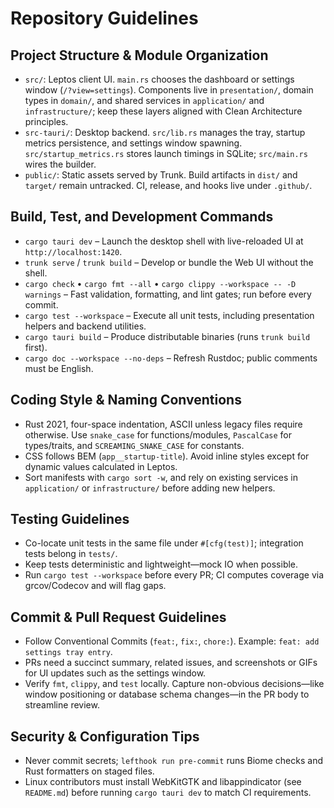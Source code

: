 # Repository Guidelines

## Project Structure & Module Organization
- `src/`: Leptos client UI. `main.rs` chooses the dashboard or settings window (`/?view=settings`). Components live in `presentation/`, domain types in `domain/`, and shared services in `application/` and `infrastructure/`; keep these layers aligned with Clean Architecture principles.
- `src-tauri/`: Desktop backend. `src/lib.rs` manages the tray, startup metrics persistence, and settings window spawning. `src/startup_metrics.rs` stores launch timings in SQLite; `src/main.rs` wires the builder.
- `public/`: Static assets served by Trunk. Build artifacts in `dist/` and `target/` remain untracked. CI, release, and hooks live under `.github/`.

## Build, Test, and Development Commands
- `cargo tauri dev` – Launch the desktop shell with live-reloaded UI at `http://localhost:1420`.
- `trunk serve` / `trunk build` – Develop or bundle the Web UI without the shell.
- `cargo check` • `cargo fmt --all` • `cargo clippy --workspace -- -D warnings` – Fast validation, formatting, and lint gates; run before every commit.
- `cargo test --workspace` – Execute all unit tests, including presentation helpers and backend utilities.
- `cargo tauri build` – Produce distributable binaries (runs `trunk build` first).
- `cargo doc --workspace --no-deps` – Refresh Rustdoc; public comments must be English.

## Coding Style & Naming Conventions
- Rust 2021, four-space indentation, ASCII unless legacy files require otherwise. Use `snake_case` for functions/modules, `PascalCase` for types/traits, and `SCREAMING_SNAKE_CASE` for constants.
- CSS follows BEM (`app__startup-title`). Avoid inline styles except for dynamic values calculated in Leptos.
- Sort manifests with `cargo sort -w`, and rely on existing services in `application/` or `infrastructure/` before adding new helpers.

## Testing Guidelines
- Co-locate unit tests in the same file under `#[cfg(test)]`; integration tests belong in `tests/`.
- Keep tests deterministic and lightweight—mock IO when possible.
- Run `cargo test --workspace` before every PR; CI computes coverage via grcov/Codecov and will flag gaps.

## Commit & Pull Request Guidelines
- Follow Conventional Commits (`feat:`, `fix:`, `chore:`). Example: `feat: add settings tray entry`.
- PRs need a succinct summary, related issues, and screenshots or GIFs for UI updates such as the settings window.
- Verify `fmt`, `clippy`, and `test` locally. Capture non-obvious decisions—like window positioning or database schema changes—in the PR body to streamline review.

## Security & Configuration Tips
- Never commit secrets; `lefthook run pre-commit` runs Biome checks and Rust formatters on staged files.
- Linux contributors must install WebKitGTK and libappindicator (see `README.md`) before running `cargo tauri dev` to match CI requirements.
